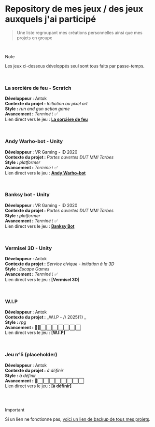 # Repository de mes jeux / des jeux auxquels j'ai participé

> Une liste regroupant mes créations personnelles ainsi que mes projets en groupe
</br>

> [!NOTE]
> Les jeux ci-dessous développés seul sont tous faits par passe-temps.

 </br>

### La sorcière de feu - Scratch
__Développeur :__ Antok </br>
__Contexte du projet :__ _Initiation au pixel art_ </br>
__Style :__ _run and gun action game_ </br>
__Avancement :__ _Terminé !_ ✅ </br>
Lien direct vers le jeu : __[La sorcière de feu](https://scratch.mit.edu/projects/807348626)__

</br>

### Andy Warho-bot - Unity
__Développeur :__ VR Gaming - ID 2020 </br>
__Contexte du projet :__ _Portes ouvertes DUT MMI Tarbes_ </br>
__Style :__ _platformer_ </br>
__Avancement :__ _Terminé !_ ✅ </br>
Lien direct vers le jeu : __[Andy Warho-bot](https://atelier-vr-gaming.itch.io/andy-warho-bot)__

</br>

### Banksy bot - Unity
__Développeur :__ VR Gaming - ID 2020 </br>
__Contexte du projet :__ _Portes ouvertes DUT MMI Tarbes_ </br>
__Style :__ _platformer_ </br>
__Avancement :__ _Terminé !_ ✅ </br>
Lien direct vers le jeu : __[Banksy Bot](https://atelier-vr-gaming.itch.io/banksy-bot)__

</br>

### Vermisel 3D - Unity
__Développeur :__ Antok </br>
__Contexte du projet :__ _Service civique - initiation à la 3D_ </br>
__Style :__ _Escape Games_ </br>
__Avancement :__ _Terminé !_ ✅ </br>
Lien direct vers le jeu : __[Vermisel 3D]__

</br>

### W.I.P
__Développeur :__ Antok </br>
__Contexte du projet :__ _W.I.P - // 2025(?) _ </br>
__Style :__ _rpg_ </br>
__Avancement :__ 🔳🔳⬜️⬜️⬜️⬜️⬜️⬜️⬜️  </br>
Lien direct vers le jeu : __[W.I.P]__

</br>

### Jeu n°5 (placeholder)
__Développeur :__ Antok </br>
__Contexte du projet :__ _à définir_ </br>
__Style :__ _à définir_ </br>
__Avancement :__ 🔳⬜️⬜️⬜️⬜️⬜️⬜️⬜️⬜️  </br>
Lien direct vers le jeu : __[à définir]__

</br> </br>

> [!IMPORTANT]
> Si un lien ne fonctionne pas, [voici un lien de backup de tous mes projets](https://github.com/Antokkk7/Jeux).

